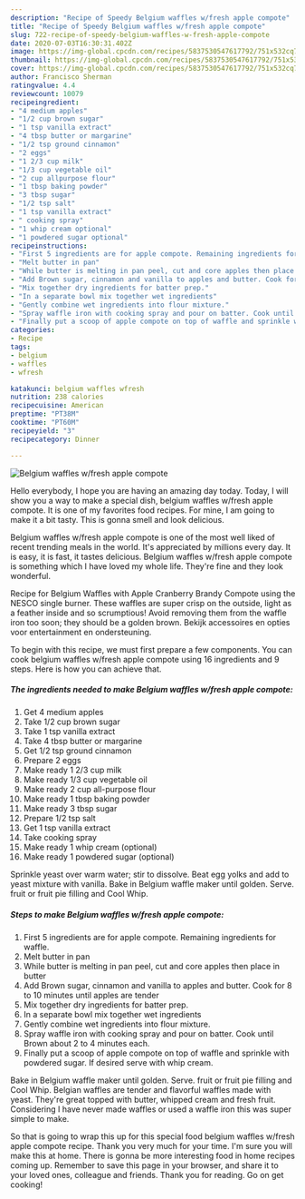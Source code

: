 ```yaml
---
description: "Recipe of Speedy Belgium waffles w/fresh apple compote"
title: "Recipe of Speedy Belgium waffles w/fresh apple compote"
slug: 722-recipe-of-speedy-belgium-waffles-w-fresh-apple-compote
date: 2020-07-03T16:30:31.402Z
image: https://img-global.cpcdn.com/recipes/5837530547617792/751x532cq70/belgium-waffles-wfresh-apple-compote-recipe-main-photo.jpg
thumbnail: https://img-global.cpcdn.com/recipes/5837530547617792/751x532cq70/belgium-waffles-wfresh-apple-compote-recipe-main-photo.jpg
cover: https://img-global.cpcdn.com/recipes/5837530547617792/751x532cq70/belgium-waffles-wfresh-apple-compote-recipe-main-photo.jpg
author: Francisco Sherman
ratingvalue: 4.4
reviewcount: 10079
recipeingredient:
- "4 medium apples"
- "1/2 cup brown sugar"
- "1 tsp vanilla extract"
- "4 tbsp butter or margarine"
- "1/2 tsp ground cinnamon"
- "2 eggs"
- "1 2/3 cup milk"
- "1/3 cup vegetable oil"
- "2 cup allpurpose flour"
- "1 tbsp baking powder"
- "3 tbsp sugar"
- "1/2 tsp salt"
- "1 tsp vanilla extract"
- " cooking spray"
- "1 whip cream optional"
- "1 powdered sugar optional"
recipeinstructions:
- "First 5 ingredients are for apple compote. Remaining ingredients for waffle."
- "Melt butter in pan"
- "While butter is melting in pan peel, cut and core apples then place in butter"
- "Add Brown sugar, cinnamon and vanilla to apples and butter. Cook for 8 to 10 minutes until apples are tender"
- "Mix together dry ingredients for batter prep."
- "In a separate bowl mix together wet ingredients"
- "Gently combine wet ingredients into flour mixture."
- "Spray waffle iron with cooking spray and pour on batter. Cook until Brown about 2 to 4 minutes each."
- "Finally put a scoop of apple compote on top of waffle and sprinkle with powdered sugar. If desired serve with whip cream."
categories:
- Recipe
tags:
- belgium
- waffles
- wfresh

katakunci: belgium waffles wfresh 
nutrition: 238 calories
recipecuisine: American
preptime: "PT38M"
cooktime: "PT60M"
recipeyield: "3"
recipecategory: Dinner

---
```



![Belgium waffles w/fresh apple compote](https://img-global.cpcdn.com/recipes/5837530547617792/751x532cq70/belgium-waffles-wfresh-apple-compote-recipe-main-photo.jpg)

Hello everybody, I hope you are having an amazing day today. Today, I will show you a way to make a special dish, belgium waffles w/fresh apple compote. It is one of my favorites food recipes. For mine, I am going to make it a bit tasty. This is gonna smell and look delicious.

Belgium waffles w/fresh apple compote is one of the most well liked of recent trending meals in the world. It's appreciated by millions every day. It is easy, it is fast, it tastes delicious. Belgium waffles w/fresh apple compote is something which I have loved my whole life. They're fine and they look wonderful.

Recipe for Belgium Waffles with Apple Cranberry Brandy Compote using the NESCO single burner. These waffles are super crisp on the outside, light as a feather inside and so scrumptious! Avoid removing them from the waffle iron too soon; they should be a golden brown. Bekijk accessoires en opties voor entertainment en ondersteuning.


To begin with this recipe, we must first prepare a few components. You can cook belgium waffles w/fresh apple compote using 16 ingredients and 9 steps. Here is how you can achieve that.

<!--inarticleads1-->

##### The ingredients needed to make Belgium waffles w/fresh apple compote:

1. Get 4 medium apples
1. Take 1/2 cup brown sugar
1. Take 1 tsp vanilla extract
1. Take 4 tbsp butter or margarine
1. Get 1/2 tsp ground cinnamon
1. Prepare 2 eggs
1. Make ready 1 2/3 cup milk
1. Make ready 1/3 cup vegetable oil
1. Make ready 2 cup all-purpose flour
1. Make ready 1 tbsp baking powder
1. Make ready 3 tbsp sugar
1. Prepare 1/2 tsp salt
1. Get 1 tsp vanilla extract
1. Take  cooking spray
1. Make ready 1 whip cream (optional)
1. Make ready 1 powdered sugar (optional)


Sprinkle yeast over warm water; stir to dissolve. Beat egg yolks and add to yeast mixture with vanilla. Bake in Belgium waffle maker until golden. Serve. fruit or fruit pie filling and Cool Whip. 

<!--inarticleads2-->

##### Steps to make Belgium waffles w/fresh apple compote:

1. First 5 ingredients are for apple compote. Remaining ingredients for waffle.
1. Melt butter in pan
1. While butter is melting in pan peel, cut and core apples then place in butter
1. Add Brown sugar, cinnamon and vanilla to apples and butter. Cook for 8 to 10 minutes until apples are tender
1. Mix together dry ingredients for batter prep.
1. In a separate bowl mix together wet ingredients
1. Gently combine wet ingredients into flour mixture.
1. Spray waffle iron with cooking spray and pour on batter. Cook until Brown about 2 to 4 minutes each.
1. Finally put a scoop of apple compote on top of waffle and sprinkle with powdered sugar. If desired serve with whip cream.


Bake in Belgium waffle maker until golden. Serve. fruit or fruit pie filling and Cool Whip. Belgian waffles are tender and flavorful waffles made with yeast. They&#39;re great topped with butter, whipped cream and fresh fruit. Considering I have never made waffles or used a waffle iron this was super simple to make. 

So that is going to wrap this up for this special food belgium waffles w/fresh apple compote recipe. Thank you very much for your time. I'm sure you will make this at home. There is gonna be more interesting food in home recipes coming up. Remember to save this page in your browser, and share it to your loved ones, colleague and friends. Thank you for reading. Go on get cooking!
